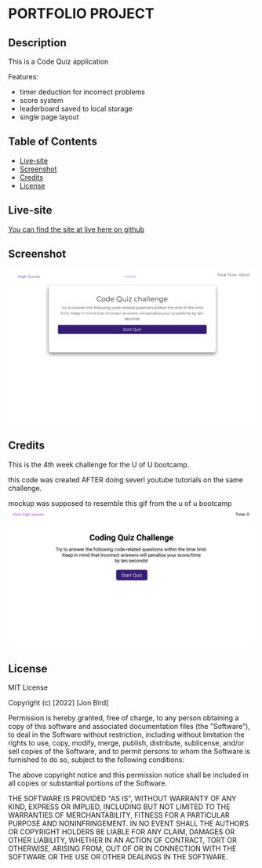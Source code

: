# PORTFOLIO PROJECT

## Description

This is a Code Quiz application

Features:
- timer deduction for incorrect problems
- score system
- leaderboard saved to local storage
- single page layout


## Table of Contents

- [Live-site](#live-site)
- [Screenshot](#screenshot)
- [Credits](#credits)
- [License](#license)

## Live-site

[You can find the site at live here on github](https://attidack.github.io/Code-Quiz/)

## Screenshot

![Screenshot](assets/images/screenshot.png)


## Credits

This is the 4th week challenge for the U of U bootcamp. 

this code was created AFTER doing severl youtube tutorials on the same challenge. 

mockup was supposed to resemble this gif from the u of u bootcamp
![Screenshot](assets/images/mockup-demo.gif)

## License

MIT License

Copyright (c) [2022] [Jon Bird]

Permission is hereby granted, free of charge, to any person obtaining a copy
of this software and associated documentation files (the "Software"), to deal
in the Software without restriction, including without limitation the rights
to use, copy, modify, merge, publish, distribute, sublicense, and/or sell
copies of the Software, and to permit persons to whom the Software is
furnished to do so, subject to the following conditions:

The above copyright notice and this permission notice shall be included in all
copies or substantial portions of the Software.

THE SOFTWARE IS PROVIDED "AS IS", WITHOUT WARRANTY OF ANY KIND, EXPRESS OR
IMPLIED, INCLUDING BUT NOT LIMITED TO THE WARRANTIES OF MERCHANTABILITY,
FITNESS FOR A PARTICULAR PURPOSE AND NONINFRINGEMENT. IN NO EVENT SHALL THE
AUTHORS OR COPYRIGHT HOLDERS BE LIABLE FOR ANY CLAIM, DAMAGES OR OTHER
LIABILITY, WHETHER IN AN ACTION OF CONTRACT, TORT OR OTHERWISE, ARISING FROM,
OUT OF OR IN CONNECTION WITH THE SOFTWARE OR THE USE OR OTHER DEALINGS IN THE
SOFTWARE.
